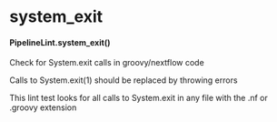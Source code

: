 # system_exit

#### PipelineLint.system_exit()

Check for System.exit calls in groovy/nextflow code

Calls to System.exit(1) should be replaced by throwing errors

This lint test looks for all calls to System.exit
in any file with the .nf or .groovy extension
